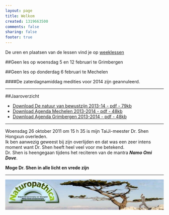 ```yaml
--- 
layout: page
title: Welkom	
created: 1319663500
comments: false
sharing: false  
footer: true
---
```

 
De uren en plaatsen van de lessen vind je op [weeklessen](/taijiquan/weeklessen.html)


##Geen les op woensdag 5 en 12 februari te Grimbergen
 
##Geen les op donderdag 6 februari te Mechelen



####De zaterdagnamiddag medities voor 2014 zijn geannuleerd. 

---

##Jaaroverzicht
* [Download De natuur van bewustzijn 2013-14 - pdf - 79kb](/flyers/De_natuur_van_bewustzijn_2013-14.pdf)  
* [Download Agenda Mechelen 2013-2014 - pdf - 48kb](/flyers/Agenda_Mechelen_2013-2014.pdf)  
* [Download Agenda Grimbergen 2013-2014 - pdf - 48kb](/flyers/Agenda_Grimbergen_2013-2014.pdf) 

---

Woensdag 26 oktober 2011 om 15 h 35 is mijn TaiJi-meester Dr. Shen Hongxun overleden.  
Ik ben aanwezig geweest bij zijn overlijden en dat was een zeer intens moment want Dr. Shen heeft heel veel voor me betekend.  
Dr. Shen is heengegaan tijdens het reciteren van de mantra ***Namo Omi Dove***.

**Moge Dr. Shen in alle licht en vrede zijn**


---

[![Naturopathica](images/naturopathica.jpg)](http://www.naturopathica.be/)